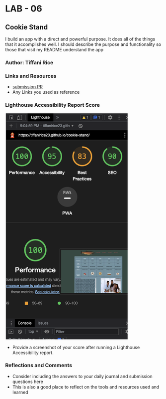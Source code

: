 # LAB - 06

## Cookie Stand

I build an app with a direct and powerful purpose. It does all of the things that it accomplishes well. I should describe the purpose and functionality so those that visit my README understand the app

### Author:  Tiffani Rice

### Links and Resources

* [submission PR](http://xyz.com)
* Any Links you used as reference

### Lighthouse Accessibility Report Score

![Lighthouse Report](img/lighthouse_ss.png)

* Provide a screenshot of your score after running a Lighthouse Accessibility report.

### Reflections and Comments

* Consider including the answers to your daily journal and submission questions here
* This is also a good place to reflect on the tools and resources used and learned
